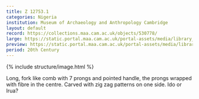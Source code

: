 ```yaml
---
title: Z 12753.1
categories: Nigeria
institution: Museum of Archaeology and Anthropology Cambridge
layout: default
record: https://collections.maa.cam.ac.uk/objects/530778/
large: https://static.portal.maa.cam.ac.uk/portal-assets/media/library_images/web/761311_Z_12753_002.png
preview: https://static.portal.maa.cam.ac.uk/portal-assets/media/library_images/thumbnail/761311_Z_12753_002.png
period: 20th Century
---
```

{% include structure/image.html %}

Long, fork like comb with 7 prongs and pointed handle, the prongs wrapped with fibre in the centre. Carved with zig zag patterns on one side.
Ido or Irua?
